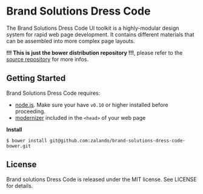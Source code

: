 # Brand Solutions Dress Code

The Brand Solutions Dress Code UI toolkit is a highly-modular design system for rapid web page development. It contains different materials that can be assembled into more complex page layouts.

**!!! This is just the bower distribution repository !!!**, please refer to the [source repository](https://github.com/zalando/brand-solutions-dress-code) for more infos.


## Getting Started

Brand Solutions Dress Code requires:

* [node.js](http://nodejs.org). Make sure your have `v0.10` or higher installed before proceeding.
* [modernizer](https://modernizr.com/) included in the ```<head>``` of your web page

**Install**

```
$ bower install git@github.com:zalando/brand-solutions-dress-code-bower.git
```

## License

Brand solutions Dress Code is released under the MIT license. See LICENSE for details.

